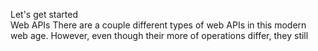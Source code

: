 Let's get started  
Web  APIs
There are a couple different types of web APIs in this modern web age. However, even though their more of operations differ, they still 
